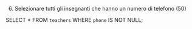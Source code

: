 6. Selezionare tutti gli insegnanti che hanno un numero di telefono (50)

SELECT * FROM `teachers` WHERE `phone` IS NOT NULL;